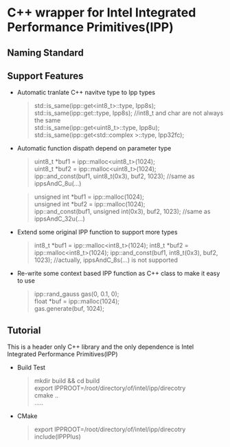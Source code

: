 C++ wrapper for Intel Integrated Performance Primitives(IPP)
===========

Naming Standard
-------------

Support Features
-------------

* Automatic tranlate C++ navitve type to Ipp types

    > std::is_same(ipp::get<int8_t>::type, Ipp8s);    
    > std::is_same(ipp::get<char>::type, Ipp8s); //int8_t and char are not always the same      
    > std::is_same(ipp::get<uint8_t>::type, Ipp8u);         
    > std::is_same(ipp::get<std::complex<float> >::type, Ipp32fc);        

* Automatic function dispath depend on parameter type

    > uint8_t *buf1 = ipp::malloc<uint8_t>(1024);   
    > uint8_t *buf2 = ipp::malloc<uint8_t>(1024);    
    > ipp::and_const(buf1, uint8_t(0x3), buf2, 1023);  //same as ippsAndC_8u(...)    

    > unsigned int *buf1 = ipp::malloc<unsigned int>(1024);    
    > unsigned int *buf2 = ipp::malloc<unsigned int>(1024);    
    > ipp::and_const(buf1, unsigned int(0x3), buf2, 1023);  //same as ippsAndC_32u(...)   

* Extend some original IPP function to support more types

    > int8_t *buf1 = ipp::malloc<int8_t>(1024);
    > int8_t *buf2 = ipp::malloc<int8_t>(1024);
    > ipp::and_const(buf1, int8_t(0x3), buf2, 1023);  //actually, ippsAndC_8s(...) is not supported

* Re-write some context based IPP function as C++ class to make it easy to use
    
    > ipp::rand_gauss<float> gas(0, 0.1, 0);    
    > float *buf = ipp::malloc<float>(1024);      
    > gas.generate(buf, 1024);      


Tutorial
--------

This is a header only C++ library and the only dependence is Intel Integrated Performance Primitives(IPP)
 
- Build Test

    > mkdir build && cd build     
    > export IPPROOT=/root/directory/of/intel/ipp/direcotry      
    > cmake ..    
    > .....       


- CMake

    > export IPPROOT=/root/directory/of/intel/ipp/direcotry       
    > include(IPPPlus)


